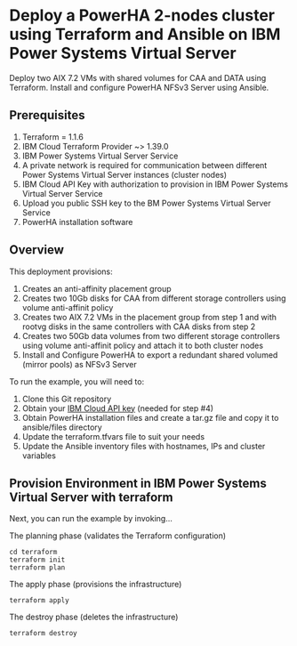 # Deploy a PowerHA 2-nodes cluster using Terraform and Ansible on IBM Power Systems Virtual Server 

Deploy two AIX 7.2 VMs with shared volumes for CAA and DATA using Terraform. Install and configure PowerHA NFSv3 Server using Ansible.

## Prerequisites 

1. Terraform = 1.1.6
2. IBM Cloud Terraform Provider ~> 1.39.0 
3. IBM Power Systems Virtual Server Service
4. A private network is required for communication between different Power Systems Virtual Server instances (cluster nodes)
5. IBM Cloud API Key with authorization to provision in IBM Power Systems Virtual Server Service
6. Upload you public SSH key to the BM Power Systems Virtual Server Service
7. PowerHA installation software


## Overview

This deployment provisions:
  1. Creates an anti-affinity placement group  
  2. Creates two 10Gb disks for CAA from different storage controllers using volume anti-affinit policy
  3. Creates two AIX 7.2 VMs in the placement group from step 1 and with rootvg disks in the same controllers with CAA disks from step 2
  4. Creates two 50Gb data volumes from two different storage controllers using volume anti-affinit policy and attach it to both cluster nodes
  5. Install and Configure PowerHA to export a redundant shared volumed (mirror pools) as NFSv3 Server 


To run the example, you will need to:

1. Clone this Git repository
2. Obtain your [IBM Cloud API key](https://cloud.ibm.com) (needed for step #4)
3. Obtain PowerHA installation files and create a tar.gz file and copy it to ansible/files directory
4. Update the terraform.tfvars file to suit your needs
5. Update the Ansible inventory files with hostnames, IPs and cluster variables


## Provision Environment in IBM Power Systems Virtual Server with terraform
Next, you can run the example by invoking...

The planning phase (validates the Terraform configuration)

```shell
cd terraform
terraform init
terraform plan
```

The apply phase (provisions the infrastructure)

```shell
terraform apply
```

The destroy phase (deletes the infrastructure)

```shell
terraform destroy
```



